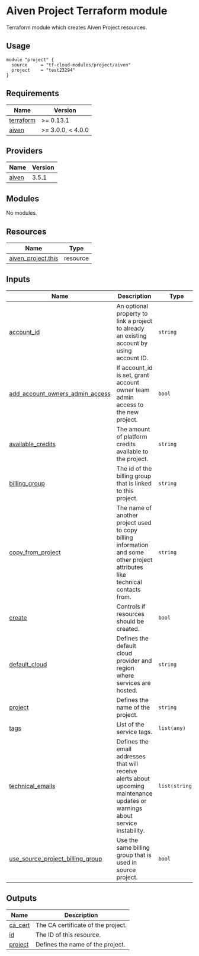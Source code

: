 # Aiven Project Terraform module

Terraform module which creates Aiven Project resources.

## Usage

```hcl
module "project" {
  source     = "tf-cloud-modules/project/aiven"
  project    = "test23294"
}
```

<!-- BEGIN_TF_DOCS -->
## Requirements

| Name | Version |
|------|---------|
| <a name="requirement_terraform"></a> [terraform](#requirement\_terraform) | >= 0.13.1 |
| <a name="requirement_aiven"></a> [aiven](#requirement\_aiven) | >= 3.0.0, < 4.0.0 |

## Providers

| Name | Version |
|------|---------|
| <a name="provider_aiven"></a> [aiven](#provider\_aiven) | 3.5.1 |

## Modules

No modules.

## Resources

| Name | Type |
|------|------|
| [aiven_project.this](https://registry.terraform.io/providers/aiven/aiven/latest/docs/resources/project) | resource |

## Inputs

| Name | Description | Type | Default | Required |
|------|-------------|------|---------|:--------:|
| <a name="input_account_id"></a> [account\_id](#input\_account\_id) | An optional property to link a project to already an existing account by using account ID. | `string` | `""` | no |
| <a name="input_add_account_owners_admin_access"></a> [add\_account\_owners\_admin\_access](#input\_add\_account\_owners\_admin\_access) | If account\_id is set, grant account owner team admin access to the new project. | `bool` | `true` | no |
| <a name="input_available_credits"></a> [available\_credits](#input\_available\_credits) | The amount of platform credits available to the project. | `string` | `""` | no |
| <a name="input_billing_group"></a> [billing\_group](#input\_billing\_group) | The id of the billing group that is linked to this project. | `string` | `""` | no |
| <a name="input_copy_from_project"></a> [copy\_from\_project](#input\_copy\_from\_project) | The name of another project used to copy billing information and some other project attributes like technical contacts from. | `string` | `""` | no |
| <a name="input_create"></a> [create](#input\_create) | Controls if resources should be created. | `bool` | `true` | no |
| <a name="input_default_cloud"></a> [default\_cloud](#input\_default\_cloud) | Defines the default cloud provider and region where services are hosted. | `string` | `""` | no |
| <a name="input_project"></a> [project](#input\_project) | Defines the name of the project. | `string` | n/a | yes |
| <a name="input_tags"></a> [tags](#input\_tags) | List of the service tags. | `list(any)` | `[]` | no |
| <a name="input_technical_emails"></a> [technical\_emails](#input\_technical\_emails) | Defines the email addresses that will receive alerts about upcoming maintenance updates or warnings about service instability. | `list(string)` | `[]` | no |
| <a name="input_use_source_project_billing_group"></a> [use\_source\_project\_billing\_group](#input\_use\_source\_project\_billing\_group) | Use the same billing group that is used in source project. | `bool` | `false` | no |

## Outputs

| Name | Description |
|------|-------------|
| <a name="output_ca_cert"></a> [ca\_cert](#output\_ca\_cert) | The CA certificate of the project. |
| <a name="output_id"></a> [id](#output\_id) | The ID of this resource. |
| <a name="output_project"></a> [project](#output\_project) | Defines the name of the project. |
<!-- END_TF_DOCS -->